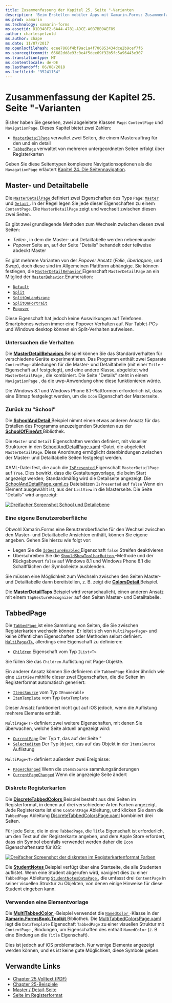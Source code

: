 ```yaml
---
title: Zusammenfassung der Kapitel 25. Seite "-Varianten
description: 'Beim Erstellen mobiler Apps mit Xamarin.Forms: Zusammenfassung der Chapter 25. Seite "-Varianten'
ms.prod: xamarin
ms.technology: xamarin-forms
ms.assetid: D1D348F2-6A44-4781-ADCE-A0B7BB9AEF89
author: charlespetzold
ms.author: chape
ms.date: 11/07/2017
ms.openlocfilehash: ecee7866f4bf9ac1a4f706853434dce2b9cef7f6
ms.sourcegitcommit: 66682dd8e93c0e4f5dee69f32b5fc5a96443e307
ms.translationtype: MT
ms.contentlocale: de-DE
ms.lasthandoff: 06/08/2018
ms.locfileid: "35241154"
---
```

# <a name="summary-of-chapter-25-page-varieties"></a>Zusammenfassung der Kapitel 25. Seite "-Varianten

Bisher haben Sie gesehen, zwei abgeleitete Klassen `Page`: `ContentPage` und `NavigationPage`. Dieses Kapitel bietet zwei Zahlen:

- [`MasterDetailPage`](https://developer.xamarin.com/api/type/Xamarin.Forms.MasterDetailPage/) verwaltet zwei Seiten, die einem Masterauftrag für den und ein detail
- [`TabbedPage`](https://developer.xamarin.com/api/type/Xamarin.Forms.TabbedPage/) verwaltet von mehreren untergeordneten Seiten erfolgt über Registerkarten

Geben Sie diese Seitentypen komplexere Navigationsoptionen als die `NavagationPage` erläutert [Kapitel 24. Die Seitennavigation](~/xamarin-forms/creating-mobile-apps-xamarin-forms/summaries/chapter24.md).

## <a name="master-and-detail"></a>Master- und Detailtabelle

Die [ `MasterDetailPage` ](https://developer.xamarin.com/api/type/Xamarin.Forms.MasterDetailPage/) definiert zwei Eigenschaften des Typs `Page`: [ `Master` ](https://developer.xamarin.com/api/property/Xamarin.Forms.MasterDetailPage.Master/) und [ `Detail` ](https://developer.xamarin.com/api/property/Xamarin.Forms.MasterDetailPage.Detail/). In der Regel legen Sie jede dieser Eigenschaften zu einem `ContentPage`. Die `MasterDetailPage` zeigt und wechselt zwischen diesen zwei Seiten.

Es gibt zwei grundlegende Methoden zum Wechseln zwischen diesen zwei Seiten:

- *Teilen* , in dem die Master- und Detailtabelle werden nebeneinander
- *Popover* Seite an, auf der Seite "Details" behandelt oder teilweise abdeckt Master

Es gibt mehrere Varianten von der *Popover* Ansatz (*Folie*, *überlappen*, und *Swap*), doch diese sind im Allgemeinen Plattform abhängige. Sie können festlegen, die [ `MasterDetailBehavior` ](https://developer.xamarin.com/api/property/Xamarin.Forms.MasterDetailPage.MasterBehavior/) Eigenschaft `MasterDetailPage` an ein Mitglied der [ `MasterBehavior` ](https://developer.xamarin.com/api/type/Xamarin.Forms.MasterBehavior/) Enumeration:

- [`Default`](https://developer.xamarin.com/api/field/Xamarin.Forms.MasterBehavior.Default/)
- [`Split`](https://developer.xamarin.com/api/field/Xamarin.Forms.MasterBehavior.Split/)
- [`SplitOnLandscape`](https://developer.xamarin.com/api/field/Xamarin.Forms.MasterBehavior.SplitOnLandscape/)
- [`SplitOnPortrait`](https://developer.xamarin.com/api/field/Xamarin.Forms.MasterBehavior.SplitOnPortrait/)
- [`Popover`](https://developer.xamarin.com/api/field/Xamarin.Forms.MasterBehavior.Popover/)

Diese Eigenschaft hat jedoch keine Auswirkungen auf Telefonen. Smartphones weisen immer eine Popover Verhalten auf. Nur Tablet-PCs und Windows desktop können ein Split-Verhalten aufweisen.

### <a name="exploring-the-behaviors"></a>Untersuchen die Verhalten

Die [ **MasterDetailBehaviors** ](https://github.com/xamarin/xamarin-forms-book-samples/tree/master/Chapter25/MasterDetailBehaviors) Beispiel können Sie das Standardverhalten für verschiedene Geräte experimentieren. Das Programm enthält zwei Separate `ContentPage` ableitungen für die Master- und Detailtabelle (mit einer `Title` -Eigenschaft auf festgelegt), und eine andere Klasse, abgeleitet wird `MasterDetailPage` , die kombiniert. Die Seite "Details" steht in einem `NavigationPage` , da die uwp-Anwendung ohne diese funktionieren würde.

Die Windows 8.1 und Windows Phone 8.1-Plattformen erforderlich ist, dass eine Bitmap festgelegt werden, um die `Icon` Eigenschaft der Masterseite.

### <a name="back-to-school"></a>Zurück zu "School"

Die [ **SchoolAndDetail** ](https://github.com/xamarin/xamarin-forms-book-samples/tree/master/Chapter25/SchoolAndDetail) Beispiel nimmt einen etwas anderen Ansatz für das Erstellen des Programms anzuzeigenden Studenten aus der [ **SchoolOfFineArt** ](https://github.com/xamarin/xamarin-forms-book-samples/tree/master/Libraries/SchoolOfFineArt) Bibliothek.

Die `Master` und `Detail` Eigenschaften werden definiert, mit visueller Strukturen in den [SchoolAndDetailPage.xaml](https://github.com/xamarin/xamarin-forms-book-samples/blob/master/Chapter25/SchoolAndDetail/SchoolAndDetail/SchoolAndDetail/SchoolAndDetailPage.xaml) -Datei, die abgeleitet `MasterDetailPage`. Diese Anordnung ermöglicht datenbindungen zwischen der Master- und Detailtabelle Seiten festgelegt werden.

XAML-Datei fest, die auch die [ `IsPresented` ](https://developer.xamarin.com/api/property/Xamarin.Forms.MasterDetailPage.IsPresented/) Eigenschaft `MasterDetailPage` auf `True`. Dies bewirkt, dass die Gestaltungsvorlage, die beim Start angezeigt werden; Standardmäßig wird die Detailseite angezeigt. Die [SchoolAndDetailPage.xaml.cs](https://github.com/xamarin/xamarin-forms-book-samples/blob/master/Chapter25/SchoolAndDetail/SchoolAndDetail/SchoolAndDetail/SchoolAndDetailPage.xaml.cs) Dateisätzen `IsPresented` auf `false` Wenn ein Element ausgewählt ist, aus der `ListView` in die Masterseite. Die Seite "Details" wird angezeigt:

[![Dreifacher Screenshot School und Detailebene](images/ch25fg09-small.png "Detailseite aus einem MasterDetailPage")](images/ch25fg09-large.png#lightbox "Detailseite aus einem MasterDetailPage")

### <a name="your-own-user-interface"></a>Eine eigene Benutzeroberfläche

Obwohl Xamarin.Forms eine Benutzeroberfläche für den Wechsel zwischen den Master- und Detailtabelle Ansichten enthält, können Sie eigene angeben. Gehen Sie hierzu wie folgt vor:

- Legen Sie die [ `IsGestureEnabled` ](https://developer.xamarin.com/api/property/Xamarin.Forms.MasterDetailPage.IsGestureEnabled/) Eigenschaft `false` Streifen deaktivieren
- Überschreiben Sie die [ `ShouldShowToolbarButton` ](https://developer.xamarin.com/api/member/Xamarin.Forms.MasterDetailPage.ShouldShowToolbarButton()/) -Methode und der Rückgabewert `false` auf Windows 8.1 und Windows Phone 8.1 die Schaltflächen der Symbolleiste ausblenden.

Sie müssen eine Möglichkeit zum Wechseln zwischen den Seiten Master- und Detailtabelle dann bereitstellen, z. B. zeigt die [ **ColorsDetail** ](https://github.com/xamarin/xamarin-forms-book-samples/tree/master/Chapter25/ColorsDetails) Beispiel.

Die [ **MasterDetailTaps** ](https://github.com/xamarin/xamarin-forms-book-samples/tree/master/Chapter25/MasterDetailTaps) Beispiel wird veranschaulicht, einen anderen Ansatz mit einem `TapGestureRecognizer` auf den Seiten Master- und Detailtabelle.

## <a name="tabbedpage"></a>TabbedPage

Die [ `TabbedPage` ](https://developer.xamarin.com/api/type/Xamarin.Forms.TabbedPage/) ist eine Sammlung von Seiten, die Sie zwischen Registerkarten wechseln können. Er leitet sich von `MultiPage<Page>` und keine öffentlichen Eigenschaften oder Methoden selbst definiert. [`MultiPage<T>`](https://developer.xamarin.com/api/type/Xamarin.Forms.MultiPage%3CT%3E/), allerdings eine Eigenschaft zu definieren:

- [`Children`](https://developer.xamarin.com/api/property/Xamarin.Forms.MultiPage%3CT%3E.Children/) Eigenschaft vom Typ `IList<T>`

Sie füllen Sie das `Children` Auflistung mit Page-Objekte.

Ein anderer Ansatz können Sie definieren die `TabbedPage` Kinder ähnlich wie eine `ListView` mithilfe dieser zwei Eigenschaften, die die Seiten im Registerformat automatisch generiert:

- [`ItemsSource`](https://developer.xamarin.com/api/property/Xamarin.Forms.MultiPage%3CT%3E.ItemsSource/) vom Typ `IEnumerable`
- [`ItemTemplate`](https://developer.xamarin.com/api/property/Xamarin.Forms.MultiPage%3CT%3E.ItemTemplate/) vom Typ `DataTemplate`

Dieser Ansatz funktioniert nicht gut auf iOS jedoch, wenn die Auflistung mehrere Elemente enthält.

`MultiPage<T>` definiert zwei weitere Eigenschaften, mit denen Sie überwachen, welche Seite aktuell angezeigt wird:

- [`CurrentPage`](https://developer.xamarin.com/api/property/Xamarin.Forms.MultiPage%3CT%3E.CurrentPage/) Der Typ `T`, das auf der Seite "
- [`SelectedItem`](https://developer.xamarin.com/api/property/Xamarin.Forms.MultiPage%3CT%3E.SelectedItem/) Der Typ `Object`, das auf das Objekt in der `ItemsSource` Auflistung

`MultiPage<T>` definiert außerdem zwei Ereignisse:

- [`PagesChanged`](https://developer.xamarin.com/api/event/Xamarin.Forms.MultiPage%3CT%3E.PagesChanged/) Wenn die `ItemsSource` sammlungsänderungen
- [`CurrentPageChanged`](https://developer.xamarin.com/api/event/Xamarin.Forms.MultiPage%3CT%3E.CurrentPageChanged/) Wenn die angezeigte Seite ändert

### <a name="discrete-tab-pages"></a>Diskrete Registerkarten

Die [ **DiscreteTabbedColors** ](https://github.com/xamarin/xamarin-forms-book-samples/tree/master/Chapter25/DiscreteTabbedColors) Beispiel besteht aus drei Seiten im Registerformat, in denen auf drei verschiedene Arten Farben angezeigt. Jede Registerkarte ist eine `ContentPage` Ableitung, und klicken Sie dann die `TabbedPage` Ableitung [DiscreteTabbedColorsPage.xaml](https://github.com/xamarin/xamarin-forms-book-samples/blob/master/Chapter25/DiscreteTabbedColors/DiscreteTabbedColors/DiscreteTabbedColors/DiscreteTabbedColorsPage.xaml) kombiniert drei Seiten.

Für jede Seite, die in eine `TabbedPage`, die `Title` Eigenschaft ist erforderlich, um den Text auf der Registerkarte angeben, und dem Apple Store erfordert, dass ein Symbol ebenfalls verwendet werden daher die `Icon` Eigenschaftensatz für iOS:

[![Dreifacher Screenshot der diskreten im Registerkartenformat Farben](images/ch25fg13-small.png "TabbedPage")](images/ch25fg13-large.png#lightbox "TabbedPage")

Die [ **StudentNotes** ](https://github.com/xamarin/xamarin-forms-book-samples/tree/master/Chapter25/StudentNotes) Beispiel verfügt über eine Startseite, die alle Studenten auflistet. Wenn eine Student abgerufen wird, navigiert dies zu einer `TabbedPage` Ableitung [ `StudentNotesDataPage` ](https://github.com/xamarin/xamarin-forms-book-samples/blob/master/Chapter25/StudentNotes/StudentNotes/StudentNotes/StudentNotesDataPage.xaml), die umfasst drei `ContentPage` in seiner visuellen Struktur zu Objekten, von denen einige Hinweise für diese Student eingeben kann.

### <a name="using-an-itemtemplate"></a>Verwenden eine Elementvorlage

Die [ **MultiTabbedColor** ](https://github.com/xamarin/xamarin-forms-book-samples/tree/master/Chapter25/MultiTabbedColors) -Beispiel verwendet die [ `NamedColor` ](https://github.com/xamarin/xamarin-forms-book-samples/blob/master/Libraries/Xamarin.FormsBook.Toolkit/Xamarin.FormsBook.Toolkit/NamedColor.cs) -Klasse in der [ **Xamarin.FormsBook.Toolkit** ](https://github.com/xamarin/xamarin-forms-book-samples/tree/master/Libraries/Xamarin.FormsBook.Toolkit) Bibliothek. Die [MultiTabbedColorsPage.xaml](https://github.com/xamarin/xamarin-forms-book-samples/blob/master/Chapter25/MultiTabbedColors/MultiTabbedColors/MultiTabbedColors/MultiTabbedColorsPage.xaml) legt die `DataTemplate` Eigenschaft `TabbedPage` zu einer visuellen Struktur mit `ContentPage` , Bindungen, um Eigenschaften des enthält `NamedColor` (z. B. eine Bindung an die `Title` Eigenschaft).

Dies ist jedoch auf iOS problematisch. Nur wenige Elemente angezeigt werden können, und es ist keine gute Möglichkeit, diese Symbole geben.



## <a name="related-links"></a>Verwandte Links

- [Chapter 25 Volltext (PDF)](https://download.xamarin.com/developer/xamarin-forms-book/XamarinFormsBook-Ch25-Apr2016.pdf)
- [Chapter 25-Beispiele](https://github.com/xamarin/xamarin-forms-book-samples/tree/master/Chapter25)
- [Master / Detail-Seite](~/xamarin-forms/app-fundamentals/navigation/master-detail-page.md)
- [Seite im Registerformat](~/xamarin-forms/app-fundamentals/navigation/tabbed-page.md)
